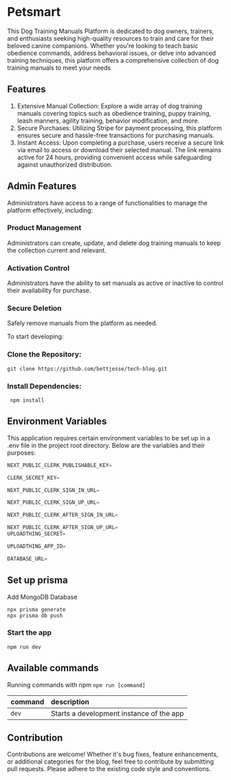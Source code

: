 # Petsmart

This Dog Training Manuals Platform is dedicated to dog owners, trainers, and enthusiasts seeking high-quality resources to train and care for their beloved canine companions. Whether you're looking to teach basic obedience commands, address behavioral issues, or delve into advanced training techniques, this platform offers a comprehensive collection of dog training manuals to meet your needs

## Features




1. Extensive Manual Collection: Explore a wide array of dog training manuals covering topics such as obedience training, puppy training, leash manners, agility training, behavior modification, and more.
2. Secure Purchases: Utilizing Stripe for payment processing, this platform ensures secure and hassle-free transactions for purchasing manuals.
3. Instant Access: Upon completing a purchase, users receive a secure link via email to access or download their selected manual. The link remains active for 24 hours, providing convenient access while safeguarding against unauthorized distribution.
  ## Admin Features

Administrators have access to a range of functionalities to manage the platform effectively, including:

### Product Management

Administrators can create, update, and delete dog training manuals to keep the collection current and relevant.

### Activation Control

Administrators have the ability to set manuals as active or inactive to control their availability for purchase.

### Secure Deletion

Safely remove manuals from the platform as needed.



To start developing:

### Clone the Repository:
```shell
git clone https://github.com/bettjesse/tech-blog.git
 ```

### Install Dependencies:
```shell
 npm install 
```






## Environment Variables
This application requires certain environment variables to be set up in a .env file in the project root directory. Below are the variables and their purposes:




```js
NEXT_PUBLIC_CLERK_PUBLISHABLE_KEY=

CLERK_SECRET_KEY=

NEXT_PUBLIC_CLERK_SIGN_IN_URL=

NEXT_PUBLIC_CLERK_SIGN_UP_URL=

NEXT_PUBLIC_CLERK_AFTER_SIGN_IN_URL=

NEXT_PUBLIC_CLERK_AFTER_SIGN_UP_URL=
UPLOADTHING_SECRET=

UPLOADTHING_APP_ID=

DATABASE_URL=
```

## Set up prisma

Add MongoDB Database

```shell
npx prisma generate
npx prisma db push

```
### Start the app

```shell
npm run dev
```

## Available commands

Running commands with npm `npm run [command]`

| command         | description                              |
| :-------------- | :--------------------------------------- |
| `dev`           | Starts a development instance of the app |









## Contribution

Contributions are welcome! Whether it's bug fixes, feature enhancements, or additional categories for the blog, feel free to contribute by submitting pull requests. Please adhere to the existing code style and conventions.
  
